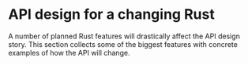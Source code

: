 # API design for a changing Rust

A number of planned Rust features will drastically affect the API design
story. This section collects some of the biggest features with concrete examples
of how the API will change.
